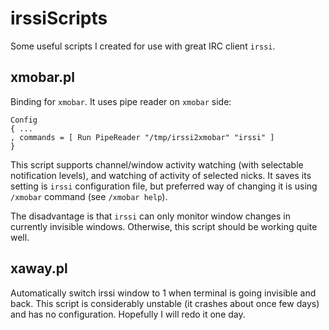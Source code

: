 irssiScripts
============

Some useful scripts I created for use with great IRC client `irssi`.

## xmobar.pl
Binding for `xmobar`. It uses pipe reader on `xmobar` side:

    Config
    { ...
    , commands = [ Run PipeReader "/tmp/irssi2xmobar" "irssi" ]
    }

This script supports channel/window activity watching (with selectable
notification levels), and watching of activity of selected nicks.
It saves its setting is `irssi` configuration file, but preferred way of
changing it is using `/xmobar` command (see `/xmobar help`).

The disadvantage is that `irssi` can only monitor window changes in currently
invisible windows. Otherwise, this script should be working quite well.

## xaway.pl
Automatically switch irssi window to 1 when terminal is going invisible and back.
This script is considerably unstable (it crashes about once few days) and has
no configuration. Hopefully I will redo it one day.

